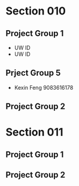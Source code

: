 # Section 010

## Project Group 1

   * UW ID
   * UW ID

## Prject Group 5

   * Kexin Feng 9083616178 
   
## Project Group 2

# Section 011

## Project Group 1

## Project Group 2
